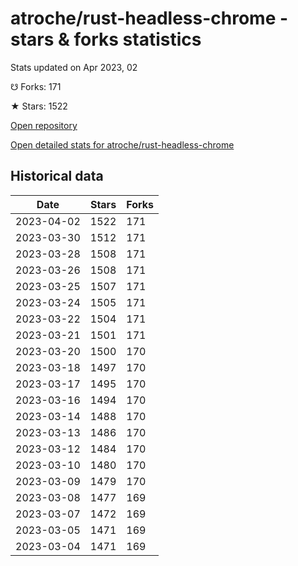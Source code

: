 # atroche/rust-headless-chrome - stars & forks statistics

Stats updated on Apr 2023, 02

☋ Forks: 171

★ Stars: 1522

[Open repository](https://github.com/atroche/rust-headless-chrome)

[Open detailed stats for atroche/rust-headless-chrome](https://reviewgithub.com/rep/atroche/rust-headless-chrome)

## Historical data
| Date | Stars | Forks |
|------|-------|-------|
| 2023-04-02 | 1522 | 171 | 
| 2023-03-30 | 1512 | 171 | 
| 2023-03-28 | 1508 | 171 | 
| 2023-03-26 | 1508 | 171 | 
| 2023-03-25 | 1507 | 171 | 
| 2023-03-24 | 1505 | 171 | 
| 2023-03-22 | 1504 | 171 | 
| 2023-03-21 | 1501 | 171 | 
| 2023-03-20 | 1500 | 170 | 
| 2023-03-18 | 1497 | 170 | 
| 2023-03-17 | 1495 | 170 | 
| 2023-03-16 | 1494 | 170 | 
| 2023-03-14 | 1488 | 170 | 
| 2023-03-13 | 1486 | 170 | 
| 2023-03-12 | 1484 | 170 | 
| 2023-03-10 | 1480 | 170 | 
| 2023-03-09 | 1479 | 170 | 
| 2023-03-08 | 1477 | 169 | 
| 2023-03-07 | 1472 | 169 | 
| 2023-03-05 | 1471 | 169 | 
| 2023-03-04 | 1471 | 169 | 

